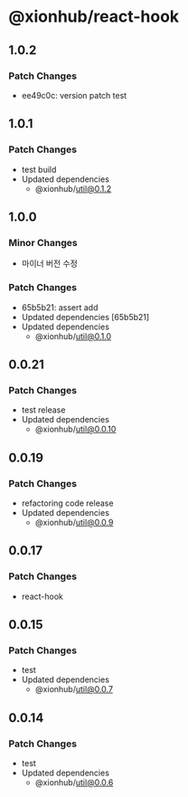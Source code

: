 # @xionhub/react-hook

## 1.0.2

### Patch Changes

- ee49c0c: version patch test

## 1.0.1

### Patch Changes

- test build
- Updated dependencies
  - @xionhub/util@0.1.2

## 1.0.0

### Minor Changes

- 마이너 버전 수정

### Patch Changes

- 65b5b21: assert add
- Updated dependencies [65b5b21]
- Updated dependencies
  - @xionhub/util@0.1.0

## 0.0.21

### Patch Changes

- test release
- Updated dependencies
  - @xionhub/util@0.0.10

## 0.0.19

### Patch Changes

- refactoring code release
- Updated dependencies
  - @xionhub/util@0.0.9

## 0.0.17

### Patch Changes

- react-hook

## 0.0.15

### Patch Changes

- test
- Updated dependencies
  - @xionhub/util@0.0.7

## 0.0.14

### Patch Changes

- test
- Updated dependencies
  - @xionhub/util@0.0.6
